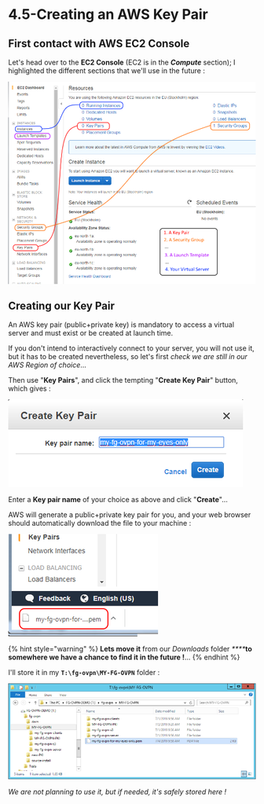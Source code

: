 # 4.5-Creating an AWS Key Pair

## First contact with AWS EC2 Console

Let's head over to the **EC2 Console** \(EC2 is in the _**Compute**_ section\); I highlighted the different sections that we'll use in the future :

![](../.gitbook/assets/image.png)

## Creating our Key Pair

An AWS key pair \(public+private key\) is mandatory to access a virtual server and must exist or be created at launch time.

If you don't intend to interactively connect to your server, you will not use it, but it has to be created nevertheless, so let's first _check we are still in our AWS Region of choice_...

Then use "**Key Pairs**", and click the tempting "**Create Key Pair**" button, which gives :

![](../.gitbook/assets/image%20%2888%29.png)

Enter a **Key pair name** of your choice as above and click "**Create**"...

AWS will generate a public+private key pair for you, and your web browser should automatically download the file to your machine :

![](../.gitbook/assets/image%20%283%29.png)

{% hint style="warning" %}
**Lets move it** from our _Downloads_ folder _****_**to somewhere we have a chance to find it in the future !**...
{% endhint %}

I'll store it in my **`T:\fg-ovpn\MY-FG-OVPN`** folder :

![Keeping our AWS key pair safe](../.gitbook/assets/image%20%2816%29.png)

_We are not planning to use it, but if needed, it's safely stored here !_




